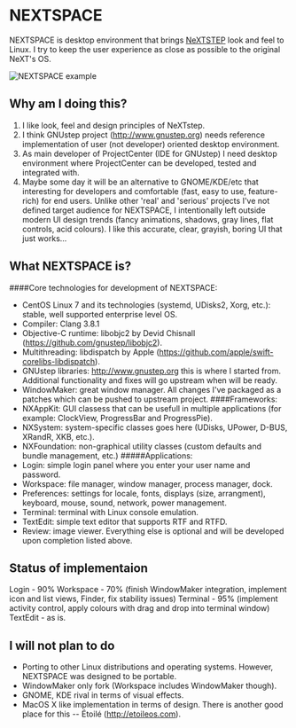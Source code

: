 # NEXTSPACE

NEXTSPACE is desktop environment that brings [NeXTSTEP](https://en.wikipedia.org/wiki/NeXTSTEP) look and feel to Linux. I try to keep the user experience as close as possible to the original NeXT's OS.

![NEXTSPACE example](https://github.com/trunkmaster/nextspace/blob/master/Documentation/NEXTSPACE_Screenshot.png)

## Why am I doing this?
1. I like look, feel and design principles of NeXTstep.
2. I think GNUstep project (http://www.gnustep.org) needs reference implementation of user (not developer) oriented desktop environment.
3. As main developer of ProjectCenter (IDE for GNUstep) I need desktop environment where ProjectCenter can be developed, tested and integrated with.
4. Maybe some day it will be an alternative to GNOME/KDE/etc that interesting for developers and comfortable (fast, easy to use, feature-rich) for end users.
Unlike other 'real' and 'serious' projects I've not defined target audience for NEXTSPACE, I intentionally left outside modern UI design trends (fancy animations, shadows, gray lines, flat controls, acid colours). I like this accurate, clear, grayish, boring UI that just works...

## What NEXTSPACE is?
####Core technologies for development of NEXTSPACE:
* CentOS Linux 7 and its technologies (systemd, UDisks2, Xorg, etc.): stable, well supported enterprise level OS.
* Compiler: Clang 3.8.1
* Objective-C runtime: libobjc2 by Devid Chisnall (https://github.com/gnustep/libobjc2).
* Multithreading: libdispatch by Apple (https://github.com/apple/swift-corelibs-libdispatch).
* GNUstep libraries: http://www.gnustep.org this is where I started from. Additional functionality and fixes will go upstream when will be ready.
* WindowMaker: great window manager. All changes I've packaged as a patches which can be pushed to upstream project.
####Frameworks:
* NXAppKit: GUI classess that can be usefull in multiple applications (for example: ClockView, ProgressBar and ProgressPie).
* NXSystem: system-specific classes goes here (UDisks, UPower, D-BUS, XRandR, XKB, etc.).
* NXFoundation: non-graphical utility classes (custom defaults and bundle management, etc.)
#####Applications:
* Login: simple login panel where you enter your user name and password.
* Workspace: file manager, window manager, process manager, dock.
* Preferences: settings for locale, fonts, displays (size, arrangment), keyboard, mouse, sound, network, power management.
* Terminal: terminal with Linux console emulation.
* TextEdit: simple text editor that supports RTF and RTFD.
* Review: image viewer.
Everything else is optional and will be developed upon completion listed above.

## Status of implementaion
Login - 90%
Workspace - 70% (finish WindowMaker integration, implement icon and list views, Finder, fix stability issues)
Terminal - 95% (implement activity control, apply colours with drag and drop into terminal window)
TextEdit - as is.

## I will not plan to do
* Porting to other Linux distributions and operating systems. However, NEXTSPACE was designed to be portable.
* WindowMaker only fork (Workspace includes WindowMaker though).
* GNOME, KDE rival in terms of visual effects.
* MacOS X like implementation in terms of design. There is another good place for this -- Étoilé (http://etoileos.com).
